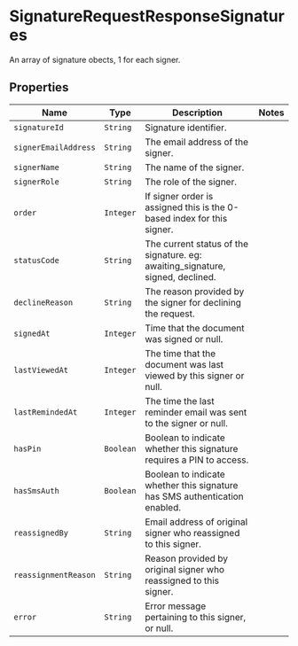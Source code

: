 

# SignatureRequestResponseSignatures

An array of signature obects, 1 for each signer.

## Properties

Name | Type | Description | Notes
------------ | ------------- | ------------- | -------------
| `signatureId` | ```String``` |  Signature identifier.  |  |
| `signerEmailAddress` | ```String``` |  The email address of the signer.  |  |
| `signerName` | ```String``` |  The name of the signer.  |  |
| `signerRole` | ```String``` |  The role of the signer.  |  |
| `order` | ```Integer``` |  If signer order is assigned this is the 0-based index for this signer.  |  |
| `statusCode` | ```String``` |  The current status of the signature. eg: awaiting_signature, signed, declined.  |  |
| `declineReason` | ```String``` |  The reason provided by the signer for declining the request.  |  |
| `signedAt` | ```Integer``` |  Time that the document was signed or null.  |  |
| `lastViewedAt` | ```Integer``` |  The time that the document was last viewed by this signer or null.  |  |
| `lastRemindedAt` | ```Integer``` |  The time the last reminder email was sent to the signer or null.  |  |
| `hasPin` | ```Boolean``` |  Boolean to indicate whether this signature requires a PIN to access.  |  |
| `hasSmsAuth` | ```Boolean``` |  Boolean to indicate whether this signature has SMS authentication enabled.  |  |
| `reassignedBy` | ```String``` |  Email address of original signer who reassigned to this signer.  |  |
| `reassignmentReason` | ```String``` |  Reason provided by original signer who reassigned to this signer.  |  |
| `error` | ```String``` |  Error message pertaining to this signer, or null.  |  |



